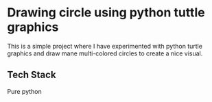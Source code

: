 
# Drawing circle using python tuttle graphics

This is a simple project where I have experimented 
with python turtle graphics and draw mane multi-colored
circles to create a nice visual. 
## Tech Stack

Pure python


